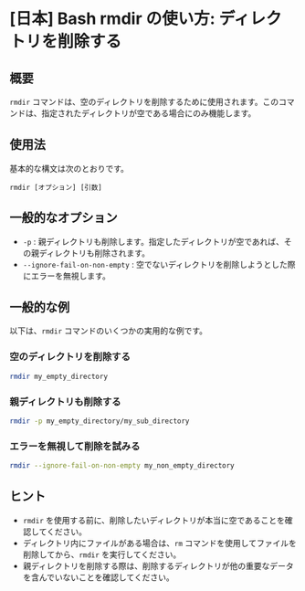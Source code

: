# [日本] Bash rmdir の使い方: ディレクトリを削除する

## 概要
`rmdir` コマンドは、空のディレクトリを削除するために使用されます。このコマンドは、指定されたディレクトリが空である場合にのみ機能します。

## 使用法
基本的な構文は次のとおりです。

```
rmdir [オプション] [引数]
```

## 一般的なオプション
- `-p` : 親ディレクトリも削除します。指定したディレクトリが空であれば、その親ディレクトリも削除されます。
- `--ignore-fail-on-non-empty` : 空でないディレクトリを削除しようとした際にエラーを無視します。

## 一般的な例
以下は、`rmdir` コマンドのいくつかの実用的な例です。

### 空のディレクトリを削除する
```bash
rmdir my_empty_directory
```

### 親ディレクトリも削除する
```bash
rmdir -p my_empty_directory/my_sub_directory
```

### エラーを無視して削除を試みる
```bash
rmdir --ignore-fail-on-non-empty my_non_empty_directory
```

## ヒント
- `rmdir` を使用する前に、削除したいディレクトリが本当に空であることを確認してください。
- ディレクトリ内にファイルがある場合は、`rm` コマンドを使用してファイルを削除してから、`rmdir` を実行してください。
- 親ディレクトリを削除する際は、削除するディレクトリが他の重要なデータを含んでいないことを確認してください。